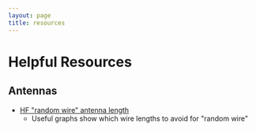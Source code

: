 ```yaml
---
layout: page
title: resources
---
```


# Helpful Resources

## Antennas

* [HF "random wire" antenna length](http://udel.edu/~mm/ham/randomWire/)
  * Useful graphs show which wire lengths to avoid for "random wire"
